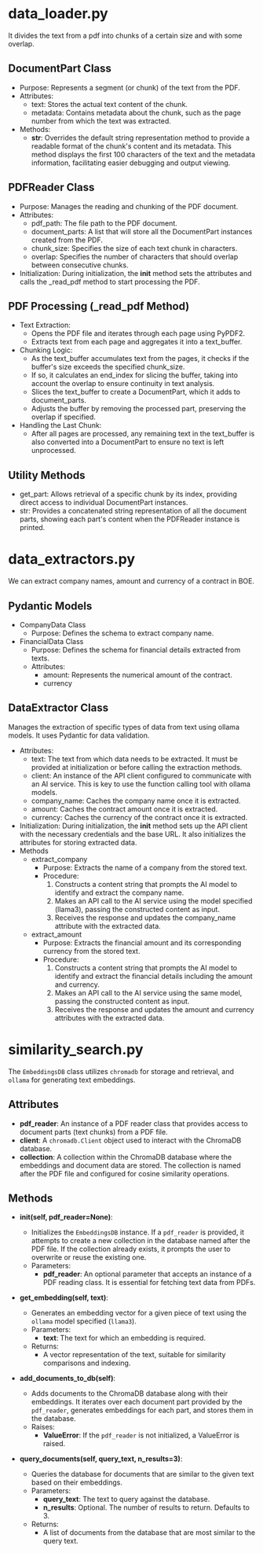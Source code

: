 # data_loader.py

It divides the text from a pdf into chunks of a certain size and with some overlap.

## DocumentPart Class

- Purpose: Represents a segment (or chunk) of the text from the PDF.
- Attributes:
    - text: Stores the actual text content of the chunk.
    - metadata: Contains metadata about the chunk, such as the page number from which the text was extracted.
- Methods:
    - __str__: Overrides the default string representation method to provide a readable format of the chunk's content and its metadata. This method displays the first 100 characters of the text and the metadata information, facilitating easier debugging and output viewing.

## PDFReader Class

- Purpose: Manages the reading and chunking of the PDF document.
- Attributes:
    - pdf_path: The file path to the PDF document.
    - document_parts: A list that will store all the DocumentPart instances created from the PDF.
    - chunk_size: Specifies the size of each text chunk in characters.
    - overlap: Specifies the number of characters that should overlap between consecutive chunks.
- Initialization: During initialization, the __init__ method sets the attributes and calls the _read_pdf method to start processing the PDF.

## PDF Processing (_read_pdf Method)

- Text Extraction:
    - Opens the PDF file and iterates through each page using PyPDF2.
    - Extracts text from each page and aggregates it into a text_buffer.
- Chunking Logic:
    - As the text_buffer accumulates text from the pages, it checks if the buffer's size exceeds the specified chunk_size.
    - If so, it calculates an end_index for slicing the buffer, taking into account the overlap to ensure continuity in text analysis.
    - Slices the text_buffer to create a DocumentPart, which it adds to document_parts.
    - Adjusts the buffer by removing the processed part, preserving the overlap if specified.
- Handling the Last Chunk:
    - After all pages are processed, any remaining text in the text_buffer is also converted into a DocumentPart to ensure no text is left unprocessed.

## Utility Methods
- get_part: Allows retrieval of a specific chunk by its index, providing direct access to individual DocumentPart instances.
- str: Provides a concatenated string representation of all the document parts, showing each part's content when the PDFReader instance is printed.

# data_extractors.py
We can extract company names, amount and currency of a contract in BOE.

## Pydantic Models
- CompanyData Class
    - Purpose: Defines the schema to extract company name.
- FinancialData Class
    - Purpose: Defines the schema for financial details extracted from texts.
    - Attributes:
        - amount: Represents the numerical amount of the contract.
        - currency
## DataExtractor Class
Manages the extraction of specific types of data from text using ollama models. It uses Pydantic for data validation.

- Attributes:
    - text: The text from which data needs to be extracted. It must be provided at initialization or before calling the extraction methods.
    - client: An instance of the API client configured to communicate with an AI service. This is key to use the function calling tool with ollama models.
    - company_name: Caches the company name once it is extracted.
    - amount: Caches the contract amount once it is extracted.
    - currency: Caches the currency of the contract once it is extracted.
- Initialization: During initialization, the __init__ method sets up the API client with the necessary credentials and the base URL. It also initializes the attributes for storing extracted data.
- Methods
    - extract_company
        - Purpose: Extracts the name of a company from the stored text.
        - Procedure:
            1. Constructs a content string that prompts the AI model to identify and extract the company name.
            2. Makes an API call to the AI service using the model specified (llama3), passing the constructed content as input.
            3. Receives the response and updates the company_name attribute with the extracted data.
    - extract_amount
        - Purpose: Extracts the financial amount and its corresponding currency from the stored text.
        - Procedure:
            1. Constructs a content string that prompts the AI model to identify and extract the financial details including the amount and currency.
            2. Makes an API call to the AI service using the same model, passing the constructed content as input.
            3. Receives the response and updates the amount and currency attributes with the extracted data.

# similarity_search.py

The `EmbeddingsDB` class utilizes `chromadb` for storage and retrieval, and `ollama` for generating text embeddings.


## Attributes

- **pdf_reader**: An instance of a PDF reader class that provides access to document parts (text chunks) from a PDF file.
- **client**: A `chromadb.Client` object used to interact with the ChromaDB database.
- **collection**: A collection within the ChromaDB database where the embeddings and document data are stored. The collection is named after the PDF file and configured for cosine similarity operations.

## Methods

- **__init__(self, pdf_reader=None)**:
  - Initializes the `EmbeddingsDB` instance. If a `pdf_reader` is provided, it attempts to create a new collection in the database named after the PDF file. If the collection already exists, it prompts the user to overwrite or reuse the existing one.
  - Parameters:
    - **pdf_reader**: An optional parameter that accepts an instance of a PDF reading class. It is essential for fetching text data from PDFs.

- **get_embedding(self, text)**:
  - Generates an embedding vector for a given piece of text using the `ollama` model specified (`llama3`).
  - Parameters:
    - **text**: The text for which an embedding is required.
  - Returns:
    - A vector representation of the text, suitable for similarity comparisons and indexing.

- **add_documents_to_db(self)**:
  - Adds documents to the ChromaDB database along with their embeddings. It iterates over each document part provided by the `pdf_reader`, generates embeddings for each part, and stores them in the database.
  - Raises:
    - **ValueError**: If the `pdf_reader` is not initialized, a ValueError is raised.

- **query_documents(self, query_text, n_results=3)**:
  - Queries the database for documents that are similar to the given text based on their embeddings.
  - Parameters:
    - **query_text**: The text to query against the database.
    - **n_results**: Optional. The number of results to return. Defaults to 3.
  - Returns:
    - A list of documents from the database that are most similar to the query text.
